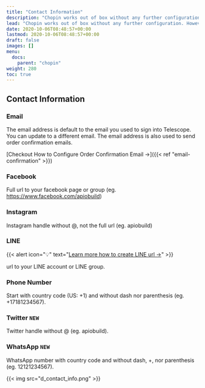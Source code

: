 ```yaml
---
title: "Contact Information"
description: "Chopin works out of box without any further configuration. However, for those who'd like to add custom rules and business automations, we've made it easy to add customization and localization to work with businesses from all over the world."
lead: "Chopin works out of box without any further configuration. However, for those who'd like to add custom rules and business automations, we've made it easy to add customization and localization to work with businesses from all over the world."
date: 2020-10-06T08:48:57+00:00
lastmod: 2020-10-06T08:48:57+00:00
draft: false
images: []
menu:
  docs:
    parent: "chopin"
weight: 280
toc: true
---
```


## Contact Information

### Email

The email address is default to the email you used to sign into Telescope. You can update to a different email. The email address is also used to send order confirmation emails.

[Checkout How to Configure Order Confirmation Email →]({{< ref "email-confirmation" >}})

### Facebook

Full url to your facebook page or group (eg. https://www.facebook.com/apiobuild)

### Instagram

Instagram handle without @, not the full url (eg. apiobuild)

### LINE

{{< alert icon="💡" text="<a href='/docs/apps/chopin/troubleshoot/#how-to-retrieve-line-url'>Learn more how to create LINE url →</a>" >}}

url to your LINE account or LINE group.

### Phone Number

Start with country code (US: +1) and without dash nor parenthesis (eg. +17181234567).

### Twitter `NEW`

Twitter handle without @ (eg. apiobuild).

### WhatsApp `NEW`

WhatsApp number with country code and without dash, +, nor parenthesis (eg. 12121234567).

{{< img src="d_contact_info.png" >}}